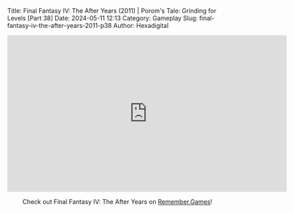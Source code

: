 Title: Final Fantasy IV: The After Years (2011) | Porom's Tale: Grinding for Levels [Part 38]
Date: 2024-05-11 12:13
Category: Gameplay
Slug: final-fantasy-iv-the-after-years-2011-p38
Author: Hexadigital

<center><iframe src="https://www.youtube.com/embed/Vw_0CO6qGQM?feature=oembed" allow="accelerometer; autoplay; encrypted-media; gyroscope; picture-in-picture" width="640" height="360" frameborder="0"></iframe>

Check out Final Fantasy IV: The After Years on [Remember.Games](https://remember.games/game/7757/final-fantasy-iv-the-complete-collection/)!</center>
